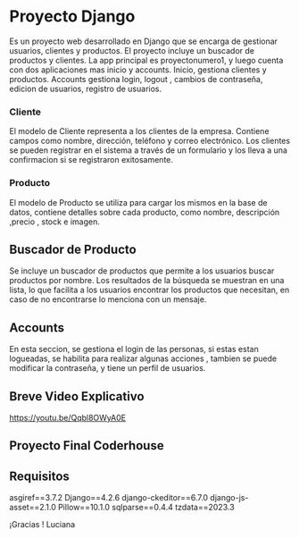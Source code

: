 # Proyecto Django

Es un proyecto web desarrollado en Django que se encarga de gestionar usuarios, clientes y productos. El proyecto incluye un buscador de productos y clientes.
La app principal es proyectonumero1, y luego cuenta con dos aplicaciones mas inicio y accounts.
Inicio, gestiona clientes y productos.
Accounts gestiona login, logout , cambios de contraseña, edicion de usuarios, registro de usuarios.


### Cliente

El modelo de Cliente representa a los clientes de la empresa. Contiene campos como nombre, dirección, teléfono y correo electrónico. Los clientes se pueden registrar en el sistema a través de un formulario y los lleva a una confirmacion si se registraron exitosamente.

### Producto

El modelo de Producto se utiliza para cargar los mismos en la base de  datos, contiene detalles sobre cada producto, como nombre, descripción ,precio , stock e imagen. 

## Buscador de Producto

Se incluye un buscador de productos que permite a los usuarios buscar productos por nombre. Los resultados de la búsqueda se muestran en una lista, lo que facilita a los usuarios encontrar los productos que necesitan, en caso de no encontrarse lo menciona con un mensaje.

## Accounts
En esta seccion, se gestiona el login de las personas, si estas estan logueadas, se habilita para realizar algunas acciones , tambien se puede modificar la contraseña, y tiene un perfil de usuarios.

## Breve Video Explicativo
https://youtu.be/Qqbl8OWyA0E


## Proyecto Final Coderhouse 

## Requisitos
asgiref==3.7.2
Django==4.2.6
django-ckeditor==6.7.0
django-js-asset==2.1.0
Pillow==10.1.0
sqlparse==0.4.4
tzdata==2023.3




¡Gracias ! Luciana
